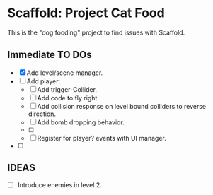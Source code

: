 # Scaffold: Project Cat Food #
This is the "dog fooding" project to find issues with Scaffold. 

## Immediate TO DOs ##
- [x] Add level/scene manager. 
- [ ] Add player: 
    - [ ] Add trigger-Collider. 
    - [ ] Add code to fly right. 
    - [ ] Add collision response on level bound colliders to reverse direction. 
    - [ ] Add bomb dropping behavior. 
    - [ ] 
    - [ ] Register for player? events with UI manager. 
- [ ] 

## IDEAS ##
- [ ] Introduce enemies in level 2. 
